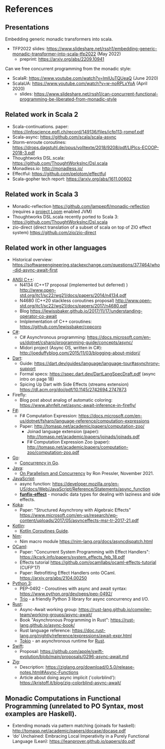# References


## Presentations

Embedding generic monadic transformers into scala.

* TFP2022 slides: <https://www.slideshare.net/rssh1/embedding-generic-monadic-transformer-into-scala-tfp2022> (May 2022)
    * preprint: <https://arxiv.org/abs/2209.10941>

Can we free concurrent programming from the monadic style:

* ScalaR:  <https://www.youtube.com/watch?v=ImlUuTQUeaQ>  (June 2020)
* ScalaUA: <https://www.youtube.com/watch?v=w-noRPLxYoA>  (April 2020)
    * slides: <https://www.slideshare.net/rssh1/can-concurrent-functional-programming-be-liberated-from-monadic-style>

## Related work in Scala 2

- Scala-continuations.  paper:  <https://infoscience.epfl.ch/record/149136/files/icfp113-rompf.pdf>
- Scala-async:   <https://github.com/scala/scala-async>
- Storm-enroute coroutines:  <https://drops.dagstuhl.de/opus/volltexte/2018/9208/pdf/LIPIcs-ECOOP-2018-3.pdf>
- Thoughtworks DSL.scala:  <https://github.com/ThoughtWorksInc/Dsl.scala>
- Monadless.io: <http://monadless.io/>
- Effectful: <https://github.com/pelotom/effectful>
- Scala-gopher tech report: <https://arxiv.org/abs/1611.00602>
   
## Related work in Scala 3
 
 - Monadic-reflection <https://github.com/lampepfl/monadic-reflection>  (requires a [project Loom](https://openjdk.java.net/projects/loom/) enabled JVM)
-  Thoughtworks DSL.scala recently ported to Scala 3:  <https://github.com/ThoughtWorksInc/Dsl.scala> 
-  zio-direct (direct translation of a subset of scala on top of ZIO effect system) <https://github.com/zio/zio-direct>

## Related work in other languages

- Historical overview: <https://softwareengineering.stackexchange.com/questions/377464/who-did-async-await-first>

<!-- in alphabetic order -->

- [ANSI C++][ansi_cplusplus]:
	- N4134 (C++17 proposal (implemented but deferred) )  <http://www.open-std.org/jtc1/sc22/wg21/docs/papers/2014/n4134.pdf>
	- N4680 (C++20 stackless coroutines proposal)  <http://www.open-std.org/jtc1/sc22/wg21/docs/papers/2017/n4680.pdf>
	- Blog  <https://lewissbaker.github.io/2017/11/17/understanding-operator-co-await>
	- Imlplementation of C++ coroutines:  <https://github.com/lewissbaker/cppcoro>
- [C#](https://docs.microsoft.com/en-us/dotnet/csharp/):
   - C# Asynchronous programming: <https://docs.microsoft.com/en-us/dotnet/csharp/programming-guide/concepts/async/>
   - Midori project (Async OS, written in C#): <http://joeduffyblog.com/2015/11/03/blogging-about-midori/>
- [Dart]:
	- Guide: <https://dart.dev/guides/language/language-tour#asynchrony-support>
	- Formal specs: <https://spec.dart.dev/DartLangSpecDraft.pdf>  (async intro on page 18)
    - Spicing Up Dart with Side Effects (streams extension) <https://dl.acm.org/doi/pdf/10.1145/2742694.2747873>
- Firefly:
	- Blog post about analog of automatic coloring: https://www.ahnfelt.net/async-await-inference-in-firefly/
- [F#][fsharp]:
    - F# Computation Expression: <https://docs.microsoft.com/en-us/dotnet/fsharp/language-reference/computation-expressions>
	- Paper: <http://tomasp.net/academic/papers/computation-zoo/>
        - Joinad language extension (paper): http://tomasp.net/academic/papers/joinads/joinads.pdf
        - F# Computation Expression Zoo (paper): http://tomasp.net/academic/papers/computation-zoo/computation-zoo.pdf
- [Go][golang]:
   - [Concurrency in Go][golang_concurrency].
- [Java]:
  - [On Parallelism and Concurrency][pressler] by Ron Pressler, November 2021.
- [JavaScript](https://developer.mozilla.org/en-US/docs/Web/JavaScript): 
   - async function: <https://developer.mozilla.org/en-US/docs/Web/JavaScript/Reference/Statements/async_function>
   - [**funfix-effect**][funfix-effect] - monadic data types for dealing with laziness and side effects.
- [Koka]:
	- Paper: "Structured Asynchrony with Algebraic Effects" <https://www.microsoft.com/en-us/research/wp-content/uploads/2017/05/asynceffects-msr-tr-2017-21.pdf>
- [Kotlin]:
	- [Kotlin Coroutines Guide][kotlin_coroutines].
- [Nim]:
   - Nim macro module <https://nim-lang.org/docs/asyncdispatch.html>
- [OCaml]:
    - Paper: "Concurrent System Programming with Effect Handlers": <https://kcsrk.info/papers/system_effects_feb_18.pdf>
    - Effects tutorial <https://github.com/ocamllabs/ocaml-effects-tutorial> (CUFP'17)
    - Paper: Retrofitting Effect Handlers onto OCaml. <https://arxiv.org/abs/2104.00250>
- [Python 3][python3]:
   - PEP-0492 - Coroutines with async and await syntax: <https://www.python.org/dev/peps/pep-0492/>
   - [Trio] - a friendly Python 3 library for async concurrency and I/O.
- [Rust]:
	- Async-Await working group: <https://rust-lang.github.io/compiler-team/working-groups/async-await/>
	- Book "Asynchronous Programming in Rust": <https://rust-lang.github.io/async-book/>
	- Rust language reference: <https://doc.rust-lang.org/nightly/reference/expressions/await-expr.html>
   - [Tokio](https://tokio.rs/tokio/tutorial) - an asynchronous runtime for [Rust].
- [Swift]:
	- Proposal: <https://github.com/apple/swift-evolution/blob/main/proposals/0296-async-await.md>
- [Zig]:
	- Description: <https://ziglang.org/download/0.5.0/release-notes.html#Async-Functions>
	- Article about doing async implicit ('colorblind'): <https://kristoff.it/blog/zig-colorblind-async-await/>


## Monadic Computations in Functional Programming (unrelated to PO Syntax, most examples are Haskell).

   - Extending monads via pattern matching (joinads for haskell): <http://tomasp.net/academic/papers/docase/docase.pdf>
   - ‘do’ Unchained: Embracing Local Imperativity in a Purely Functional Language (Lean): <https://leanprover.github.io/papers/do.pdf>
                                                               


<!-- hyperlinks -->

[ansi_cplusplus]: https://isocpp.org/
[dart]: https://dart.dev/codelabs/async-await
[fsharp]: https://fsharp.org/
[funfix-effect]: https://funfix.org/api/effect/
[golang]: https://go.dev/
[golang_concurrency]: https://www.golang-book.com/books/intro/10
[java]: https://docs.oracle.com/javase/specs/
[koka]: https://koka-lang.github.io/
[kotlin]: https://kotlinlang.org/
[kotlin_coroutines]: https://kotlinlang.org/docs/reference/coroutines/coroutines-guide.html
[nim]: https://nim-lang.org/
[ocaml]: https://ocaml.org/
[pressler]: https://inside.java/2021/11/30/on-parallelism-and-concurrency/
[python3]: https://www.python.org/
[rust]: https://trio.readthedocs.io/
[swift]: https://developer.apple.com/swift/
[trio]: https://trio.readthedocs.io/
[zig]: https://ziglang.org/
